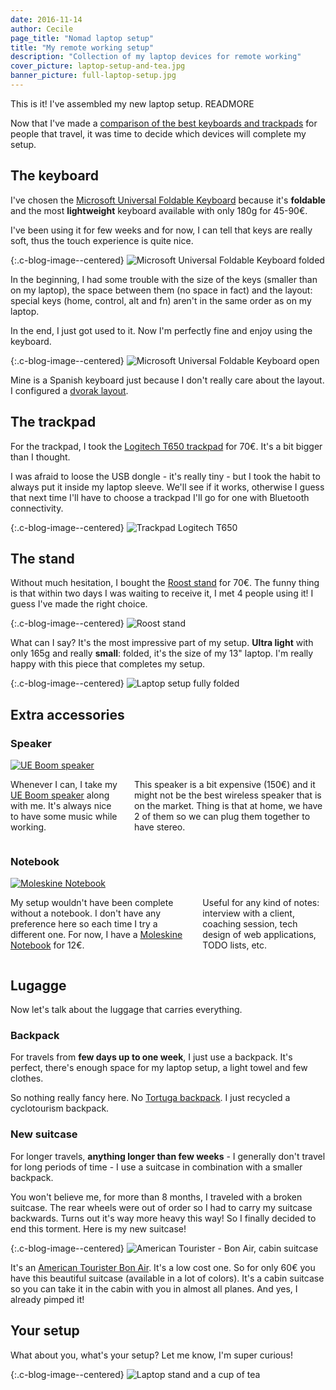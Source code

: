 ```yaml
---
date: 2016-11-14
author: Cecile
page_title: "Nomad laptop setup"
title: "My remote working setup"
description: "Collection of my laptop devices for remote working"
cover_picture: laptop-setup-and-tea.jpg
banner_picture: full-laptop-setup.jpg
---
```


This is it! I've assembled my new laptop setup.
READMORE

Now that I've made a [comparison of the best keyboards and trackpads](/blog/2016-10-05-keyboards-and-trackpads-for-nomads.html) for people that travel, it was time to decide which devices will complete my setup.

## The keyboard

I've chosen the [Microsoft Universal Foldable Keyboard](https://www.microsoft.com/accessories/en-us/products/keyboards/all-in-one-media-keyboard/n9z-00001) because it's **foldable** and the most **lightweight** keyboard available with only 180g for 45-90€.

I've been using it for few weeks and for now, I can tell that keys are really soft, thus the touch experience is quite nice.

{:.c-blog-image--centered}
![Microsoft Universal Foldable Keyboard folded](/assets/images/blog/articles/2016-11-14-laptop-setup/keyboard-folded.jpg)

In the beginning, I had some trouble with the size of the keys (smaller than on my laptop), the space between them (no space in fact) and the layout: special keys (home, control, alt and fn) aren't in the same order as on my laptop.

In the end, I just got used to it. Now I'm perfectly fine and enjoy using the keyboard.

{:.c-blog-image--centered}
![Microsoft Universal Foldable Keyboard open](/assets/images/blog/articles/2016-11-14-laptop-setup/keyboard-open.jpg)

Mine is a Spanish keyboard just because I don't really care about the layout. I configured a [dvorak layout](https://en.wikipedia.org/wiki/Dvorak_Simplified_Keyboard).

## The trackpad

For the trackpad, I took the [Logitech T650 trackpad](http://support.logitech.com/en_us/product/touchpad-t650) for 70€. It's a bit bigger than I thought.

I was afraid to loose the USB dongle - it's really tiny - but I took the habit to always put it inside my laptop sleeve. We'll see if it works, otherwise I guess that next time I'll have to choose a trackpad I'll go for one with Bluetooth connectivity.

{:.c-blog-image--centered}
![Trackpad Logitech T650](/assets/images/blog/articles/2016-11-14-laptop-setup/trackpad-logitech.jpg)

## The stand

Without much hesitation, I bought the [Roost stand](https://www.therooststand.com) for 70€. The funny thing is that within two days I was waiting to receive it, I met 4 people using it! I guess I've made the right choice.

{:.c-blog-image--centered}
![Roost stand](/assets/images/blog/articles/2016-11-14-laptop-setup/stand.jpg)

What can I say? It's the most impressive part of my setup. **Ultra light** with only 165g and really **small**: folded, it's the size of my 13" laptop. I'm really happy with this piece that completes my setup.

{:.c-blog-image--centered}
![Laptop setup fully folded](/assets/images/blog/articles/2016-11-14-laptop-setup/laptop-setup-folded.jpg)

## Extra accessories

### Speaker

<div class="row c-blog-images">
  <div class="small-12 medium-6 columns text-center">
    <a href="http://www.ultimateears.com/en-us/store/ueboom2">
      <img src="/assets/images/blog/articles/2016-11-14-laptop-setup/ue-boom-speaker.jpg" alt="UE Boom speaker" class="c-blog-image--centered">
    </a>
  </div>

  <div class="small-12 medium-6 columns">
    <p>Whenever I can, I take my <a href="http://www.ultimateears.com/en-us/store/ueboom2">UE Boom speaker</a> along with me. It's always nice to have some music while working.</p>
    <p>This speaker is a bit expensive (150€) and it might not be the best wireless speaker that is on the market. Thing is that at home, we have 2 of them so we can plug them together to have stereo.</p>
  </div>
</div>

### Notebook

<div class="row c-blog-images">
  <div class="small-12 medium-6 columns text-center">
    <a href="http://www.moleskine.com/en/collections/model/product/ruled-soft-notebook-large">
      <img src="/assets/images/blog/articles/2016-11-14-laptop-setup/moleskine-notebook.jpg" alt="Moleskine Notebook" class="c-blog-image--centered">
    </a>
  </div>

  <div class="small-12 medium-6 columns">
    <p>My setup wouldn't have been complete without a notebook. I don't have any preference here so each time I try a different one. For now, I have a <a href="http://www.moleskine.com/en/collections/model/product/ruled-soft-notebook-large">Moleskine Notebook</a> for 12€.</p>
    <p>Useful for any kind of notes: interview with a client, coaching session, tech design of web applications, TODO lists, etc.</p>
  </div>
</div>

## Lugagge

Now let's talk about the luggage that carries everything.

### Backpack

For travels from **few days up to one week**, I just use a backpack. It's perfect, there's enough space for my laptop setup, a light towel and few clothes.

So nothing really fancy here. No [Tortuga backpack](http://www.tortugabackpacks.com/products/tortuga-air-carry-on-backpack). I just recycled a cyclotourism backpack.

### New suitcase

For longer travels, **anything longer than few weeks** - I generally don't travel for long periods of time - I use a suitcase in combination with a smaller backpack.

You won't believe me, for more than 8 months, I traveled with a broken suitcase. The rear wheels were out of order so I had to carry my suitcase backwards. Turns out it's way more heavy this way! So I finally decided to end this torment. Here is my new suitcase!

{:.c-blog-image--centered}
![American Tourister - Bon Air, cabin suitcase](/assets/images/blog/articles/2016-11-14-laptop-setup/suitcase-american-tourister.jpg)

It's an [American Tourister Bon Air](http://www.americantourister.co.uk/bon-air/collection-en.htm). It's a low cost one. So for only 60€ you have this beautiful suitcase (available in a lot of colors). It's a cabin suitcase so you can take it in the cabin with you in almost all planes. And yes, I already pimped it!

## Your setup

What about you, what's your setup? Let me know, I'm super curious!

{:.c-blog-image--centered}
![Laptop stand and a cup of tea](/assets/images/blog/articles/2016-11-14-laptop-setup/laptop-stand.jpg)
